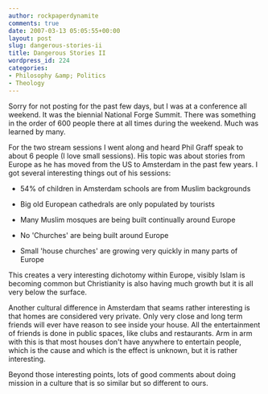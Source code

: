 ```yaml
---
author: rockpaperdynamite
comments: true
date: 2007-03-13 05:05:55+00:00
layout: post
slug: dangerous-stories-ii
title: Dangerous Stories II
wordpress_id: 224
categories:
- Philosophy &amp; Politics
- Theology
---
```


Sorry for not posting for the past few days, but I was at a conference all weekend. It was the biennial National Forge Summit. There was something in the order of 600 people there at all times during the weekend. Much was learned by many.

For the two stream sessions I went along and heard Phil Graff speak to about 6 people (I love small sessions). His topic was about stories from Europe as he has moved from the US to Amsterdam in the past few years. I got several interesting things out of his sessions:



	
  * 54% of children in Amsterdam schools are from Muslim backgrounds

	
  * Big old European cathedrals are only populated by tourists

	
  * Many Muslim mosques are being built continually around Europe

	
  * No 'Churches' are being built around Europe

	
  * Small 'house churches' are growing  very quickly in many parts of Europe<!-- more -->


This creates a very interesting dichotomy within Europe, visibly Islam is becoming common but Christianity is also having much growth but it is all very below the surface.

Another cultural difference in Amsterdam that seams rather interesting is that homes are considered very private. Only very close and long term friends will ever have reason to see inside your house. All the entertainment of friends is done in public spaces, like clubs and restaurants. Arm in arm with this is that most houses don't have anywhere to entertain people, which is the cause and which is the effect is unknown, but it is rather interesting.

Beyond those interesting points, lots of good comments about doing mission in a culture that is so similar but so different to ours.
